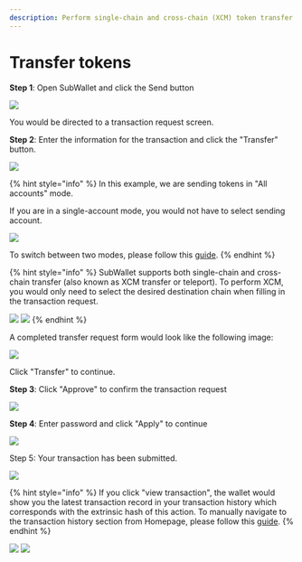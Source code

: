 ```yaml
---
description: Perform single-chain and cross-chain (XCM) token transfer with SubWallet
---
```


# Transfer tokens

**Step 1**: Open SubWallet and click the Send button

![](<../../.gitbook/assets/image (18) (4).png>)

You would be directed to a transaction request screen.

**Step 2**: Enter the information for the transaction and click the "Transfer" button.&#x20;

![](<../../.gitbook/assets/image (21) (3).png>)

{% hint style="info" %}
In this example, we are sending tokens in "All accounts" mode.&#x20;

If you are in a single-account mode, you would not have to select sending account.&#x20;

![](<../../.gitbook/assets/image (8) (4).png>)

To switch between two modes, please follow this [guide](broken-reference).
{% endhint %}

{% hint style="info" %}
SubWallet supports both single-chain and cross-chain transfer (also known as XCM transfer or teleport). To perform XCM, you would only need to select the desired destination chain when filling in the transaction request.

![](<../../.gitbook/assets/image (16) (3).png>) ![](<../../.gitbook/assets/image (23) (4).png>)
{% endhint %}

A completed transfer request form would look like the following image:

![](<../../.gitbook/assets/image (11) (5).png>)

Click "Transfer" to continue.

**Step 3**: Click "Approve" to confirm the transaction request

![](<../../.gitbook/assets/image (22) (4).png>)

**Step 4**: Enter password and click "Apply" to continue

![](<../../.gitbook/assets/image (5).png>)

Step 5: Your transaction has been submitted.&#x20;

![](<../../.gitbook/assets/image (1).png>)

{% hint style="info" %}
If you click "view transaction", the wallet would show you the latest transaction record in your transaction history which corresponds with the extrinsic hash of this action. To manually navigate to the transaction history section from Homepage, please follow this [guide](broken-reference).
{% endhint %}



![](<../../.gitbook/assets/image (20) (4).png>) ![](<../../.gitbook/assets/image (15) (4).png>)



